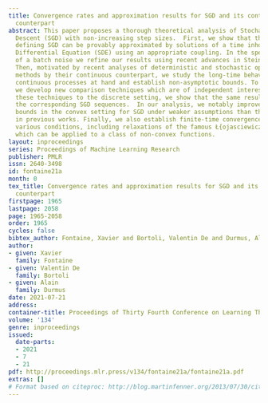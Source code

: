 ```yaml
---
title: Convergence rates and approximation results for SGD and its continuous-time
  counterpart
abstract: This paper proposes a thorough theoretical analysis of Stochastic Gradient
  Descent (SGD) with non-increasing step sizes.  First, we show that the recursion
  defining SGD can be provably approximated by solutions of a time inhomogeneous Stochastic
  Differential Equation (SDE) using an appropriate coupling. In the specific case
  of a batch noise we refine our results using recent advances in Stein’s method.
  Then, motivated by recent analyses of deterministic and stochastic optimization
  methods by their continuous counterpart, we study the long-time behavior of the
  continuous processes at hand and establish non-asymptotic bounds. To that purpose,
  we develop new comparison techniques which are of independent interest. Adapting
  these techniques to the discrete setting, we show that the same results hold for
  the corresponding SGD sequences.  In our analysis, we notably improve non-asymptotic
  bounds in the convex setting for SGD under weaker assumptions than the ones considered
  in previous works. Finally, we also establish finite-time convergence results under
  various conditions, including relaxations of the famous Ł{ojasciewicz} inequality,
  which can be applied to a class of non-convex functions.
layout: inproceedings
series: Proceedings of Machine Learning Research
publisher: PMLR
issn: 2640-3498
id: fontaine21a
month: 0
tex_title: Convergence rates and approximation results for SGD and its continuous-time
  counterpart
firstpage: 1965
lastpage: 2058
page: 1965-2058
order: 1965
cycles: false
bibtex_author: Fontaine, Xavier and Bortoli, Valentin De and Durmus, Alain
author:
- given: Xavier
  family: Fontaine
- given: Valentin De
  family: Bortoli
- given: Alain
  family: Durmus
date: 2021-07-21
address:
container-title: Proceedings of Thirty Fourth Conference on Learning Theory
volume: '134'
genre: inproceedings
issued:
  date-parts:
  - 2021
  - 7
  - 21
pdf: http://proceedings.mlr.press/v134/fontaine21a/fontaine21a.pdf
extras: []
# Format based on citeproc: http://blog.martinfenner.org/2013/07/30/citeproc-yaml-for-bibliographies/
---
```

